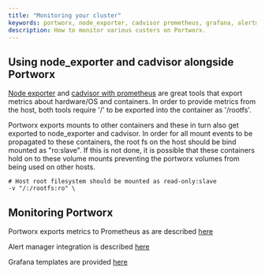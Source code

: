 ```yaml
---
title: "Monitoring your cluster"
keywords: portworx, node_exporter, cadvisor prometheus, grafana, alertmanager, cluster, storage
description: How to monitor various custers on Portworx.
---
```


## Using node_exporter and cadvisor alongside Portworx

[Node exporter](https://github.com/prometheus/node_exporter) and [cadvisor with prometheus](https://github.com/google/cadvisor/blob/master/docs/storage/prometheus.md) are great tools that export metrics about hardware/OS and containers. In order to provide metrics from the host, both tools require '/' to be exported into the container as '/rootfs'.

Portworx exports mounts to other containers and these in turn also get exported to node_exporter and cadvisor. In order for all mount events to be propagated to these containers, the root fs on the host should be bind mounted as "ro:slave". If this is not done, it is possible that these containers hold on to these volume mounts preventing the portworx volumes from being used on other hosts.

```
# Host root filesystem should be mounted as read-only:slave
-v "/:/rootfs:ro" \
```

## Monitoring Portworx

Portworx exports metrics to Prometheus as are described [here](/install-with-other/operate-and-maintain/monitoring/prometheus)

Alert manager integration is described [here](/install-with-other/operate-and-maintain/monitoring/alerting)

Grafana templates are provided [here](/install-with-other/operate-and-maintain/monitoring/grafana/)
